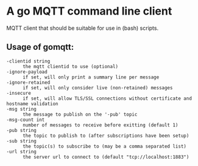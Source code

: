 # A go MQTT command line client

MQTT client that should be suitable for use in (bash) scripts.

## Usage of gomqtt:
    -clientid string
          the mqtt clientid to use (optional)
    -ignore-payload
          if set, will only print a summary line per message
    -ignore-retained
          if set, will only consider live (non-retained) messages
    -insecure
          if set, will allow TLS/SSL connections without certificate and hostname validation
    -msg string
          the message to publish on the '-pub' topic
    -msg-count int
          number of messages to receive before exitting (default 1)
    -pub string
          the topic to publish to (after subscriptions have been setup)
    -sub string
          the topic(s) to subscribe to (may be a comma separated list)
    -url string
          the server url to connect to (default "tcp://localhost:1883")
